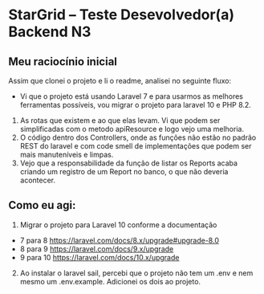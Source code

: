 # StarGrid – Teste Desevolvedor(a) Backend N3

## Meu raciocínio inicial

Assim que clonei o projeto e li o readme, analisei no seguinte fluxo: 
- Vi que o projeto está usando Laravel 7 e para usarmos as melhores ferramentas possíveis, vou migrar o projeto para laravel 10 e PHP 8.2. 
1. As rotas que existem e ao que elas levam. Vi que podem ser simplificadas com o metodo apiResource e logo vejo uma melhoria.
2. O código dentro dos Controllers, onde as funções não estão no padrão REST do laravel e com code smell de implementações que podem ser mais manuteníveis e limpas.  
3. Vejo que a responsabilidade da função de listar os Reports acaba criando um registro de um Report no banco, o que não deveria acontecer.

## Como eu agi:

1. Migrar o projeto para Laravel 10 conforme a documentação
- 7 para 8 https://laravel.com/docs/8.x/upgrade#upgrade-8.0
- 8 para 9 https://laravel.com/docs/9.x/upgrade
- 9 para 10 https://laravel.com/docs/10.x/upgrade

2. Ao instalar o laravel sail, percebi que o projeto não tem um .env e nem mesmo um .env.example. Adicionei os dois ao projeto.

